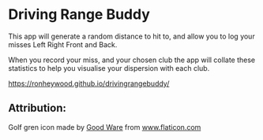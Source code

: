 # Driving Range Buddy

This app will generate a random distance to hit to, and allow you to log your misses Left Right Front and Back.

When you record your miss, and your chosen club the app will collate these statistics to help you visualise your dispersion with each club.

https://ronheywood.github.io/drivingrangebuddy/

## Attribution:

Golf gren icon made by <a href="https://www.flaticon.com/authors/good-ware" title="Good Ware">Good Ware</a> from <a href="https://www.flaticon.com/" title="Flaticon"> www.flaticon.com</a>
